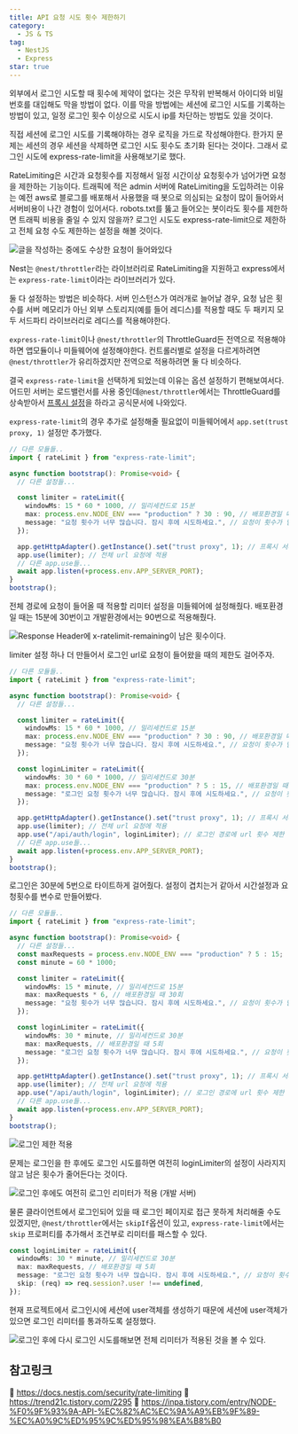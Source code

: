 ```yaml
---
title: API 요청 시도 횟수 제한하기
category:
  - JS & TS
tag:
  - NestJS
  - Express
star: true
---
```


외부에서 로그인 시도할 때 횟수에 제약이 없다는 것은 무작위 반복해서 아이디와 비밀번호를 대입해도 막을 방법이 없다.
이를 막을 방법에는 세션에 로그인 시도를 기록하는 방법이 있고, 일정 로그인 횟수 이상으로 시도시 ip를 차단하는 방법도 있을 것이다.

직접 세션에 로그인 시도를 기록해야하는 경우 로직을 가드로 작성해야한다.
한가지 문제는 세션의 경우 세션을 삭제하면 로그인 시도 횟수도 초기화 된다는 것이다.
그래서 로그인 시도에 express-rate-limit을 사용해보기로 했다.

RateLimiting은 시간과 요청횟수를 지정해서 일정 시간이상 요청횟수가 넘어가면 요청을 제한하는 기능이다.
트래픽에 적은 admin 서버에 RateLimiting을 도입하려는 이유는
예전 aws로 블로그를 배포해서 사용했을 때 봇으로 의심되는 요청이 많이 들어와서 서버비용이 나간 경험이 있어서다.
robots.txt를 뚫고 들어오는 봇이라도 횟수를 제한하면 트래픽 비용을 줄일 수 있지 않을까?
로그인 시도도 express-rate-limit으로 제한하고 전체 요청 수도 제한하는 설정을 해볼 것이다.

![글을 작성하는 중에도 수상한 요청이 들어와있다](https://github.com/Zamoca42/blog/assets/96982072/92f42a5f-4940-4738-a07a-d9260bfd9d66)

Nest는 `@nest/throttler`라는 라이브러리로 RateLimiting을 지원하고
express에서는 `express-rate-limit`이라는 라이브러리가 있다.

둘 다 설정하는 방법은 비슷하다. 서버 인스턴스가 여러개로 늘어날 경우, 요청 남은 횟수를 서버 메모리가 아닌
외부 스토리지(예를 들어 레디스)를 적용할 때도 두 패키지 모두 서드파티 라이브러리로 레디스를 적용해야한다.

`express-rate-limit`이나 `@nest/throttler`의 ThrottleGuard든 전역으로 적용해야하면
앱모듈이나 미들웨어에 설정해야한다.
컨트롤러별로 설정을 다르게하려면 `@nest/throttler`가 유리하겠지만 전역으로 적용하려면 둘 다 비슷하다.

결국 `express-rate-limit`을 선택하게 되었는데 이유는 옵션 설정하기 편해보여서다.
어드민 서버는 로드밸런서를 사용 중인데`@nest/throttler`에서는 ThrottleGuard를 상속받아서
[프록시 설정](https://docs.nestjs.com/security/rate-limiting#proxies)을 하라고 공식문서에 나와있다.

`express-rate-limit`의 경우 추가로 설정해줄 필요없이 미들웨어에서 `app.set(trust proxy, 1)` 설정만 추가했다.

```ts
// 다른 모듈들..
import { rateLimit } from "express-rate-limit";

async function bootstrap(): Promise<void> {
  // 다른 설정들...

  const limiter = rateLimit({
    windowMs: 15 * 60 * 1000, // 밀리세컨드로 15분
    max: process.env.NODE_ENV === "production" ? 30 : 90, // 배포환경일 때 30회
    message: "요청 횟수가 너무 많습니다. 잠시 후에 시도하세요.", // 요청이 횟수가 넘었을 때 메세지
  });

  app.getHttpAdapter().getInstance().set("trust proxy", 1); // 프록시 서버 세팅
  app.use(limiter); // 전체 url 요청에 적용
  // 다른 app.use들...
  await app.listen(+process.env.APP_SERVER_PORT);
}
bootstrap();
```

전체 경로에 요청이 들어올 때 적용할 리미터 설정을 미들웨어에 설정해줬다.
배포환경일 때는 15분에 30번이고 개발환경에서는 90번으로 적용해줬다.

![Response Header에 x-ratelimit-remaining이 남은 횟수이다.](https://github.com/develop-pix/dump-in-Admin-BE/assets/96982072/a68ea01c-ba14-47db-b94f-705908ac5f25)

limiter 설정 하나 더 만들어서 로그인 url로 요청이 들어왔을 때의 제한도 걸어주자.

```ts
// 다른 모듈들..
import { rateLimit } from "express-rate-limit";

async function bootstrap(): Promise<void> {
  // 다른 설정들...

  const limiter = rateLimit({
    windowMs: 15 * 60 * 1000, // 밀리세컨드로 15분
    max: process.env.NODE_ENV === "production" ? 30 : 90, // 배포환경일 때 30회
    message: "요청 횟수가 너무 많습니다. 잠시 후에 시도하세요.", // 요청이 횟수가 넘었을 때 메세지
  });

  const loginLimiter = rateLimit({
    windowMs: 30 * 60 * 1000, // 밀리세컨드로 30분
    max: process.env.NODE_ENV === "production" ? 5 : 15, // 배포환경일 때 5회
    message: "로그인 요청 횟수가 너무 많습니다. 잠시 후에 시도하세요.", // 요청이 횟수가 넘었을 때 메세지
  });

  app.getHttpAdapter().getInstance().set("trust proxy", 1); // 프록시 서버 세팅
  app.use(limiter); // 전체 url 요청에 적용
  app.use("/api/auth/login", loginLimiter); // 로그인 경로에 url 횟수 제한
  // 다른 app.use들...
  await app.listen(+process.env.APP_SERVER_PORT);
}
bootstrap();
```

로그인은 30분에 5번으로 타이트하게 걸어줬다.
설정이 겹치는거 같아서 시간설정과 요청횟수를 변수로 만들어봤다.

```ts
// 다른 모듈들..
import { rateLimit } from "express-rate-limit";

async function bootstrap(): Promise<void> {
  // 다른 설정들...
  const maxRequests = process.env.NODE_ENV === "production" ? 5 : 15;
  const minute = 60 * 1000;

  const limiter = rateLimit({
    windowMs: 15 * minute, // 밀리세컨드로 15분
    max: maxRequests * 6, // 배포환경일 때 30회
    message: "요청 횟수가 너무 많습니다. 잠시 후에 시도하세요.", // 요청이 횟수가 넘었을 때 메세지
  });

  const loginLimiter = rateLimit({
    windowMs: 30 * minute, // 밀리세컨드로 30분
    max: maxRequests, // 배포환경일 때 5회
    message: "로그인 요청 횟수가 너무 많습니다. 잠시 후에 시도하세요.", // 요청이 횟수가 넘었을 때 메세지
  });

  app.getHttpAdapter().getInstance().set("trust proxy", 1); // 프록시 서버 세팅
  app.use(limiter); // 전체 url 요청에 적용
  app.use("/api/auth/login", loginLimiter); // 로그인 경로에 url 횟수 제한
  // 다른 app.use들...
  await app.listen(+process.env.APP_SERVER_PORT);
}
bootstrap();
```

![로그인 제한 적용](https://github.com/develop-pix/dump-in-Admin-BE/assets/96982072/58c9060f-b4ca-4696-9fd7-0800622f6f11)

문제는 로그인을 한 후에도 로그인 시도를하면 여전히 loginLimiter의 설정이 사라지지 않고 남은 횟수가 줄어든다는 것이다.

![로그인 후에도 여전히 로그인 리미터가 적용 (개발 서버)](https://github.com/develop-pix/dump-in-Admin-BE/assets/96982072/878ad695-a8e1-4d0f-b5f5-2bd6b198f6d5)

물론 클라이언트에서 로그인되어 있을 때 로그인 페이지로 접근 못하게 처리해줄 수도 있겠지만,
`@nest/throttler`에서는 `skipIf`옵션이 있고, `express-rate-limit`에서는
`skip` 프로퍼티를 추가해서 조건부로 리미터를 패스할 수 있다.

```ts
const loginLimiter = rateLimit({
  windowMs: 30 * minute, // 밀리세컨드로 30분
  max: maxRequests, // 배포환경일 때 5회
  message: "로그인 요청 횟수가 너무 많습니다. 잠시 후에 시도하세요.", // 요청이 횟수가 넘었을 때 메세지
  skip: (req) => req.session?.user !== undefined,
});
```

현재 프로젝트에서 로그인시에 세션에 user객체를 생성하기 때문에 세션에 user객체가 있으면 로그인 리미터를 통과하도록 설정했다.

![로그인 후에 다시 로그인 시도를해보면 전체 리미터가 적용된 것을 볼 수 있다.](https://github.com/develop-pix/dump-in-Admin-BE/assets/96982072/8e560e8c-4e9a-4058-ab37-bc2be37e84cc)

## 참고링크

:pushpin: <https://docs.nestjs.com/security/rate-limiting>
:pushpin: <https://trend21c.tistory.com/2295>
:pushpin: <https://inpa.tistory.com/entry/NODE-%F0%9F%93%9A-API-%EC%82%AC%EC%9A%A9%EB%9F%89-%EC%A0%9C%ED%95%9C%ED%95%98%EA%B8%B0>
